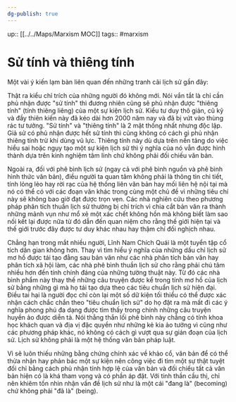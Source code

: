 ```yaml
---
dg-publish: true
---
```

up:: [[../../Maps/Marxism MOC]]
tags:: #marxism 

# Sử tính và thiêng tính
Một vài ý kiến lạm bàn liên quan đến những tranh cãi lịch sử gần đây:

Thật ra kiểu chỉ trích của những người đó không mới. Nói vắn tắt là chỉ cần phủ nhận được "sử tính" thì đương nhiên cũng sẽ phủ nhận được "thiêng tính" (tính thiêng liêng) của một sự kiện lịch sử. Kiểu tư duy thô giản, cũ kỹ và đầy thiên kiến này đã kéo dài hơn 2000 năm nay và đã bị vứt vào thùng rác tư tưởng. "Sử tính" và "thiêng tính" là 2 mặt thống nhất nhưng độc lập. Giả sử có phủ nhận được hết sử tính thì cũng không có cách gì phủ nhận thiêng tính trừ khi dùng vũ lực. Thiêng tính này dù dựa trên nền tảng do việc hiểu sai hoặc ngụy tạo một sự kiện lịch sử thì ý nghĩa của nó vẫn được hình thành dựa trên kinh nghiệm tâm linh chứ không phải đối chiếu văn bản.

Ngoài ra, đối với phê bình lịch sử (ngay cả với phê bình nguồn và phê bình hình thức văn bản), điều người ta quan tâm không phải là thông tin chi tiết, tính lỏng lẻo hay rời rạc của hệ thống liên văn bản hay mối liên hệ nội tại mà nó có thể có với các đoạn văn khác trong cùng một chủ đề vì những tiêu chí này sẽ không bao giờ đạt được trọn vẹn. Các nhà nghiên cứu theo phương pháp phân tích thuần lịch sử thường bị chỉ trích vì chia cắt bản văn ra thành những mảnh vụn như mổ xẻ một xác chết không hồn mà không biết làm sao nối kết lại được nữa từ đó dẫn đến quan niệm cho rằng thế giới hiện tại và thế giới trước đây được tư duy khác nhau hay thậm chí đối nghịch nhau.

Chẳng hạn trong mắt nhiều người, Lĩnh Nam Chích Quái là một tuyển tập cổ tích dân gian không hơn. Thay vì tìm hiểu ý nghĩa của những dấu chỉ lịch sử mơ hồ được tái tạo đằng sau bản văn như các nhà phân tích bản văn hay phân tích xã hội làm, các nhà phê bình thuần lịch sử cho rằng phải chú tâm nhiều hơn đến tính chính đáng của những tường thuật này. Từ đó các nhà bình phẩm này thay thế những câu truyện được kể trong tính mơ hồ của lịch sử bằng những gì mà họ tái tạo dựa theo các tiêu chuẩn lịch sử hiện đại. Điều tai hại là người đọc chỉ còn lại một số dữ kiện tối thiểu có thể được xác nhận cách chắc chắn theo "tiêu chuẩn lịch sử" do họ đặt ra mà mất đi các ý nghĩa phong phú đa dạng được tìm thấy trong chính những câu truyện huyền ảo được diễn tả. Nói thẳng thắn lối phê bình này chẳng có tính khoa học khách quan và địa vị đặc quyền như những kẻ kia ảo tưởng vì cũng như các phương pháp khác, nó không có cách gì vượt qua sự gián đoạn của lịch sử. Lịch sử không phải là một hệ thống văn bản pháp luật.

Vì sẽ luôn thiếu những bằng chứng chính xác về khảo cổ, văn bản để có thể thừa nhận hay phản bác một sự kiện nên công việc đi tìm một sự thật tuyệt đối chỉ bằng cách phủ nhận tính hợp lệ của văn bản và đối chiếu tất cả văn bản hiện có là khá tham vọng và có phần áp đặt. Với tinh thần cầu thị, chỉ nên khiêm tốn nhìn nhận vấn đề lịch sử như là một cái "đang là" (becoming) chứ không phải "đã là" (being).
